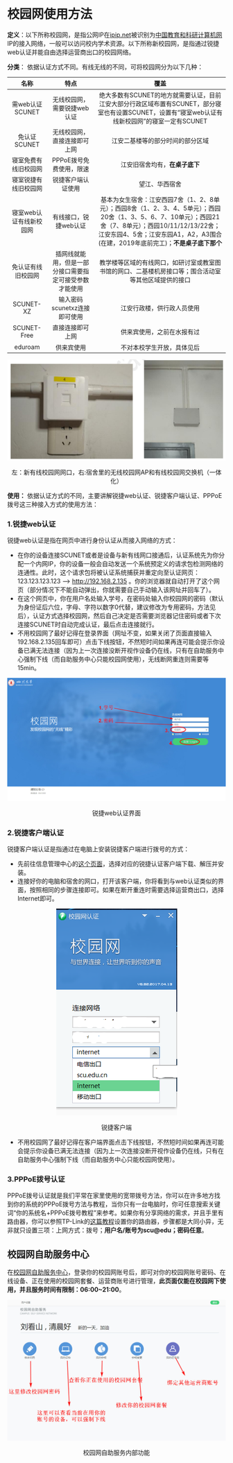 # 校园网使用方法

**定义**：以下所称校园网，是指公网IP在[ipip.net](https://www.ipip.net/ip.html)被识别为[中国教育和科研计算机网](https://www.wikiwand.com/zh/%E4%B8%AD%E5%9B%BD%E6%95%99%E8%82%B2%E5%92%8C%E7%A7%91%E7%A0%94%E8%AE%A1%E7%AE%97%E6%9C%BA%E7%BD%91)IP的接入网络，一般可以访问校内学术资源。以下所称新校园网，是指通过锐捷web认证并能自由选择运营商出口的校园网络。

**分类**：
依据认证方式不同。有线无线的不同，可将校园网分为以下几种：

| 名称 | 特点 | 覆盖 |
| :-: | :-: | :-: |
| 需web认证SCUNET | 无线校园网，需要锐捷web认证 | 绝大多数有SCUNET的地方就需要认证，目前江安大部分行政区域布置有SCUNET，部分寝室也有设置SCUNET，设置有“寝室web认证有线新校园网”的寝室一定有SCUNET |
| 免认证SCUNET | 无线校园网，直接连接即可上网 | 江安二基楼等的部分时间的部分区域 |
| 寝室免费有线旧校园网 | PPPoE拨号免费使用，限速 | 江安旧宿舍均有，**在桌子底下** |
| 寝室锐捷有线旧校园网 | 锐捷客户端认证使用 | 望江、华西宿舍 |
| 寝室web认证有线新校园网 | 有线接口，锐捷web认证 | 基本为女生宿舍：江安西园7舍（1、2、8单元）；西园8舍（1、2、3、4、5单元）；西园20舍（1、3、5、6、7、10单元）；西园21舍（7、8单元）；西园10/11/12/13/22舍；江安东园4、5舍；江安东园A1，A2，A3围合(在建，2019年底前完工)；**不是桌子底下那个** |
| 免认证有线旧校园网 | 插网线就能用，但是一部分接口需要指定可接受参数才能使用 | 教学楼等区域的有线网口，如研讨室或教室图书馆的网口、二基楼机房接口等；围合活动室等其他区域提供的接口 |
| SCUNET-XZ | 输入密码scunetxz连接即可使用 | 江安行政楼，供行政人员使用 |
| SCUNET-Free | 直接连接即可上网 | 供来宾使用，之前在水报有过 |
| eduroam | 供来宾使用 | 不对本校学生开放，具体见后 |

<div align="center">
  <img src="/assets/新校园网有线接口.jpg"/>
  <p>左：新有线校园网网口，右:宿舍里的无线校园网AP和有线校园网交换机（一体化）</p>
</div>


**使用：** 依据认证方式的不同，主要讲解锐捷web认证、锐捷客户端认证、PPPoE拨号这三种接入方式的使用方法：
### 1.锐捷web认证

锐捷web认证是指在网页中进行身份认证从而接入网络的方式：
- 在你的设备连接SCUNET或者是设备与新有线网口接通后，认证系统先为你分配一个内网IP，你的设备一般会自动发送一个系统预定义的请求包检测网络的连通性。此时，这个请求包将被认证系统捕获并重定向至认证网页：123.123.123.123 --> http://192.168.2.135 。你的浏览器就自动打开了这个网页（部分情况下不能自动弹出，你就需要自己手动输入该网址并回车了）。
- 在这个网页中，你在用户名处输入学号，在密码处输入你校园网的密码（默认为身份证后六位，字母、字符以数字0代替，建议修改为专用密码，方法见后），认证方式选择校园网，然后自己决定是否需要浏览器记住密码或者下次连接SCUNET时自动完成认证，最后点击连接就行。
- 不用校园网了最好记得在登录界面（网址不变，如果关闭了页面直接输入192.168.2.135回车即可）点击下线按钮，不然短时间如果再连可能会提示你设备已满无法连接（因为上一次连接没断开视作设备仍在线，只有在自助服务中心强制下线（而自助服务中心只能校园网使用），无线断网重连则需要等15min。

<div align="center">
  <img src="/assets/scunet连接.jpg"/>
  <p>锐捷web认证界面</p>
</div>



### 2.锐捷客户端认证

锐捷客户端认证是指通过在电脑上安装锐捷客户端进行拨号的方式：
- 先前往信息管理中心的[这个页面](http://imc.scu.edu.cn/gnyx/khdxgxz.htm)，选择对应的锐捷认证客户端下载、解压并安装。
- 连接好你的电脑和宿舍的网口，打开该客户端，你将看到与web认证类似的界面，按照相同的步骤连接即可。如果在断开重连时需要选择运营商出口，选择Internet即可。

<div align="center">
  <img src="/assets/锐捷客户端出口.png"/>
  <p>锐捷客户端</p>
</div>

- 不用校园网了最好记得在客户端界面点击下线按钮，不然短时间如果再连可能会提示你设备已满无法连接（因为上一次连接没断开视作设备仍在线，只有在自助服务中心强制下线（而自助服务中心只能校园网使用）。

### 3.PPPoE拨号认证

PPPoE拨号认证就是我们平常在家里使用的宽带拨号方法，你可以在许多地方找到你的系统的PPPoE拨号方法与教程，当你只有一台电脑时，你可任意搜索关键词“你的系统名+PPPoE拨号教程”来参考。如果你有分享网络的需求，并且手里有路由器，你可以参照TP-Link的[这篇教程](https://service.tp-link.com.cn/detail_article_341.html)设置你的路由器，步骤都是大同小异，无非就只设置三项：上网方式：拨号；**用户名/账号为scu@edu；密码任意**。

## 校园网自助服务中心

在[校园网自助服务中心](http://self.scu.edu.cn:8080/selfservice/)，登录你的校园网账号后，即可对你的校园网账号密码、在线设备、正在使用的校园网套餐、运营商账号进行管理，**此页面仅能在校园网下使用，并且服务时间有限制：06:00~21:00**。

<div align="center">
  <img src="/assets/校园网自助服务.jpg"/>
  <p>校园网自助服务内部功能</p>
</div>
